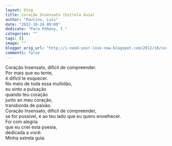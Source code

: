 ```yaml
---
layout: blog
title: Coração Insensato (Estrela Guia)
author: "Paulino, Luís"
date: "2012-10-24 09:00"
dedicate: "Para Pehony, T."
categories: ""
tags: []
image: ""
blogger_orig_url: "http://i-need-your-love-now.blogspot.com/2012/10/coracao-insensato-estrela-guia.html"
comments: false
---
```


Coração Insensato, difícil de compreender.\
Por mais que eu tente,\
é difícil te esquecer.\
No meio de toda essa multidão,\
eu sinto a pulsação\
quando teu coração\
junto ao meu coração,\
transborda de paixão.\
Coração Insensato, difícil de compreender,\
se for possível, é ao teu lado que eu quero envelhecer.\
Foi com alegria\
que eu criei esta poesia,\
dedicada a você:\
Minha estrela guia.
